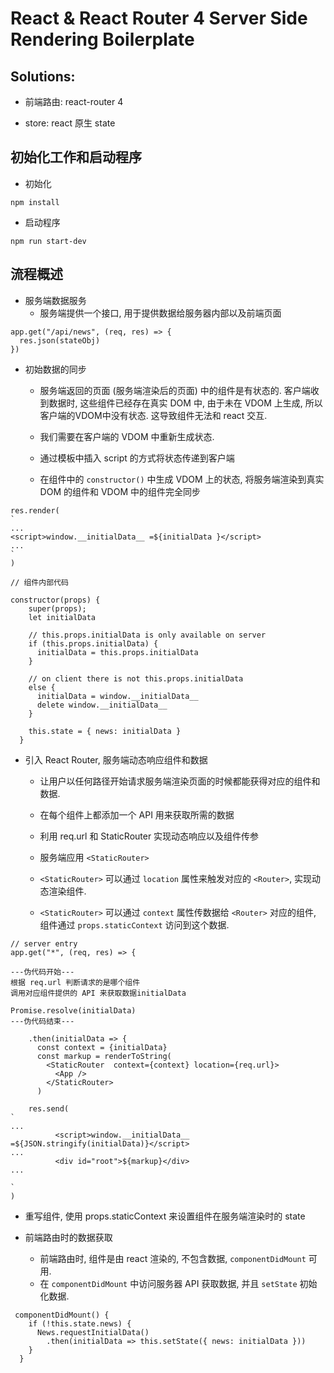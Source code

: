 # React & React Router 4 Server Side Rendering Boilerplate
## Solutions: 
* 前端路由: react-router 4

* store: react 原生 state


## 初始化工作和启动程序 
* 初始化
```
npm install
```

* 启动程序
```
npm run start-dev
```

## 流程概述
* 服务端数据服务
    * 服务端提供一个接口, 用于提供数据给服务器内部以及前端页面
~~~
app.get("/api/news", (req, res) => {
  res.json(stateObj)
})
~~~

* ​初始数据的同步
    * 服务端返回的页面 (服务端渲染后的页面) 中的组件是有状态的. 客户端收到数据时, 这些组件已经存在真实 DOM 中, 由于未在 VDOM 上生成, 所以客户端的VDOM中没有状态.  这导致组件无法和 react 交互.

    * 我们需要在客户端的 VDOM 中重新生成状态.
    * 通过模板中插入 script 的方式将状态传递到客户端
    * ​在组件中的 ```constructor()``` 中生成 VDOM 上的状态, 将服务端渲染到真实 DOM 的组件和 VDOM 中的组件完全同步
    
~~~
res.render(
`
...
<script>window.__initialData__ =${initialData }</script>
...
`
)
~~~
 


~~~
// 组件内部代码

constructor(props) {
    super(props);
    let initialData

    // this.props.initialData is only available on server
    if (this.props.initialData) {
      initialData = this.props.initialData
    } 

    // on client there is not this.props.initialData
    else {
      initialData = window.__initialData__
      delete window.__initialData__
    } 

    this.state = { news: initialData }
  }
~~~

* ​引入 React Router, 服务端动态响应组件和数据
  * 让用户以任何路径开始请求服务端渲染页面的时候都能获得对应的组件和数据.
  * 在每个组件上都添加一个 API 用来获取所需的数据

  * 利用 req.url 和 StaticRouter 实现动态响应以及组件传参
  * 服务端应用 ```<StaticRouter>```
  * ```<StaticRouter>``` 可以通过 ```location``` 属性来触发对应的 ```<Router>```, 实现动态渲染组件. 
  * ```<StaticRouter>``` 可以通过 ```context``` 属性传数据给 ```<Router>``` 对应的组件, 组件通过 ```props.staticContext``` 访问到这个数据.

~~~ 
// server entry
app.get("*", (req, res) => {

---伪代码开始---
根据 req.url 判断请求的是哪个组件
调用对应组件提供的 API 来获取数据initialData

Promise.resolve(initialData)
---伪代码结束---

    .then(initialData => {
      const context = {initialData}
      const markup = renderToString(
        <StaticRouter  context={context} location={req.url}>
          <App />
        </StaticRouter>
      )
  
    res.send(
`
...
          <script>window.__initialData__ =${JSON.stringify(initialData)}</script>
...
          <div id="root">${markup}</div>
...

`
)
~~~

 * ​重写组件, 使用 props.staticContext 来设置组件在服务端渲染时的 state

* ​前端路由时的数据获取
  * 前端路由时, 组件是由 react 渲染的, 不包含数据, ```componentDidMount``` 可用. 
  * 在 ```componentDidMount``` 中访问服务器 API 获取数据, 并且 ```setState``` 初始化数据.

~~~
 componentDidMount() {
    if (!this.state.news) {
      News.requestInitialData()
        .then(initialData => this.setState({ news: initialData }))
    }
  }
~~~







